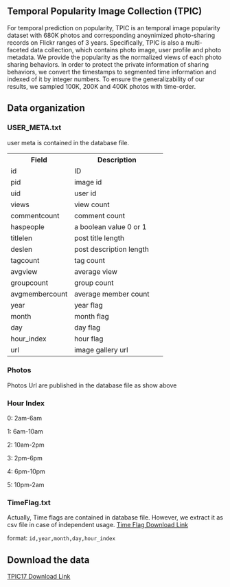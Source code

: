 ## Temporal Popularity Image Collection (TPIC)
For temporal prediction on popularity, TPIC is an temporal image popularity dataset with 680K photos and corresponding anoynimized photo-sharing records on Flickr ranges of 3 years. Specifically, TPIC is also a multi-faceted data collection, which contains photo image, user profile and photo metadata. We provide the popularity as the normalized views of each photo sharing behaviors. In order to protect the private information of sharing behaviors, we convert the timestamps to segmented time information and indexed of it by integer numbers. To ensure the generalizability of our results, we sampled 100K, 200K and 400K photos with time-order. 

## Data organization
### USER_META.txt
user meta is contained in the database file.

<table class="tg" style="undefined;table-layout: fixed; width: 363px">
<colgroup>
<col style="width: 120px">
<col style="width: 243px">
</colgroup>
  <tr>
    <th class="tg-9hbo">Field</th>
    <th class="tg-9hbo">Description</th>
  </tr>
  <tr>
    <td class="tg-yw4l">id</td>
    <td class="tg-yw4l">ID</td>
  </tr>
  <tr>
    <td class="tg-yw4l">pid</td>
    <td class="tg-yw4l">image id</td>
  </tr>
  <tr>
    <td class="tg-yw4l">uid</td>
    <td class="tg-yw4l">user id</td>
  </tr>
  <tr>
    <td class="tg-yw4l">views</td>
    <td class="tg-yw4l">view count</td>
  </tr>
  <tr>
    <td class="tg-yw4l">commentcount</td>
    <td class="tg-yw4l">comment count</td>
  </tr>
  <tr>
    <td class="tg-yw4l">haspeople</td>
    <td class="tg-yw4l">a boolean value 0 or 1</td>
  </tr>
  <tr>
    <td class="tg-yw4l">titlelen</td>
    <td class="tg-yw4l">post title length</td>
  </tr>
  <tr>
    <td class="tg-yw4l">deslen</td>
    <td class="tg-yw4l">post description length</td>
  </tr>
  <tr>
    <td class="tg-yw4l">tagcount</td>
    <td class="tg-yw4l">tag count</td>
  </tr>
  <tr>
    <td class="tg-yw4l">avgview</td>
    <td class="tg-yw4l">average view</td>
  </tr>
  <tr>
    <td class="tg-yw4l">groupcount</td>
    <td class="tg-yw4l">group count</td>
  </tr>
  <tr>
    <td class="tg-yw4l">avgmembercount</td>
    <td class="tg-yw4l">average member count</td>
  </tr>
  <tr>
    <td class="tg-yw4l">year</td>
    <td class="tg-yw4l">year flag</td>
  </tr>
  <tr>
    <td class="tg-yw4l">month</td>
    <td class="tg-yw4l">month flag</td>
  </tr>
  <tr>
    <td class="tg-yw4l">day</td>
    <td class="tg-yw4l">day flag</td>
  </tr>
  <tr>
    <td class="tg-yw4l">hour_index</td>
    <td class="tg-yw4l">hour flag</td>
  </tr>
  <tr>
    <td class="tg-yw4l">url</td>
    <td class="tg-yw4l">image gallery url</td>
  </tr>
</table>


### Photos
Photos Url are published in the database file as show above

### Hour Index
0: 2am-6am

1: 6am-10am

2: 10am-2pm

3: 2pm-6pm

4: 6pm-10pm

5: 10pm-2am

### TimeFlag.txt
Actually, Time flags are contained in database file. However, we extract it as csv file in case of independent usage.
[Time Flag Download Link](https://drive.google.com/open?id=0B7yqoohfGsHNQVRKQlJHYzZTZ2c)

format:
`id,year,month,day,hour_index`
## Download the data
[TPIC17 Download Link](https://drive.google.com/open?id=0B7yqoohfGsHNUmEyeVVtai12YjA)
